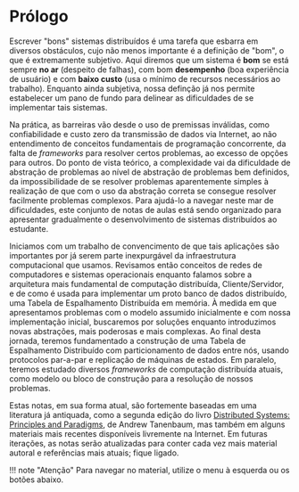 # Prólogo

Escrever "bons" sistemas distribuídos é uma tarefa que esbarra em diversos obstáculos, cujo não menos importante é a definição de "bom", o que é extremamente subjetivo. 
Aqui diremos que um sistema é **bom** se está sempre **no ar** (despeito de falhas), com bom **desempenho** (boa experiência de usuário) e com **baixo custo** (usa o mínimo de recursos necessários ao trabalho). Enquanto ainda subjetiva, nossa definção já nos permite estabelecer um pano de fundo para delinear as dificuldades de se implementar tais sistemas.

Na prática, as barreiras vão desde o uso de premissas inválidas, como confiabilidade e custo zero da transmissão de dados via Internet, ao não entendimento de conceitos fundamentais de programação concorrente, da falta de *frameworks* para resolver certos problemas, ao excesso de opções para outros.
Do ponto de vista teórico, a complexidade vai da dificuldade de abstração de problemas ao nível de abstração de problemas bem definidos, da impossibilidade de se resolver problemas aparentemente simples à realização de que com o uso da abstração correta se consegue resolver facilmente problemas complexos.
Para ajudá-lo a navegar neste mar de dificuldades, este conjunto de notas de aulas está sendo organizado para apresentar gradualmente o desenvolvimento de sistemas distribuídos ao estudante.

Iniciamos com um trabalho de convencimento de que tais aplicações são importantes por já serem parte inexpurgável da infraestrutura computacional que usamos.
Revisamos então conceitos de redes de computadores e sistemas operacionais enquanto falamos sobre a arquitetura mais fundamental de computação distribuída, Cliente/Servidor, e de como é usada para implementar um proto banco de dados distribuído, uma Tabela de Espalhamento Distribuída em memória.
À medida em que apresentamos problemas com o modelo assumido inicialmente e com nossa implementação inicial, buscaremos por soluções enquanto introduzimos novas abstrações, mais poderosas e mais complexas.
Ao final desta jornada, teremos fundamentado a construção de uma Tabela de Espalhamento Distribuído com particionamento de dados entre nós, usando protocolos par-a-par e replicação de máquinas de estados.
Em paralelo, teremos estudado diversos *frameworks* de computação distribuída atuais, como modelo ou bloco de construção para a resolução de nossos problemas.

Estas notas, em sua forma atual, são fortemente baseadas em uma literatura já antiquada, como a segunda edição do livro [Distributed Systems: Principles and Paradigms](https://www.amazon.com.br/Distributed-Systems-Principles-Andrew-Tanenbaum/dp/153028175X), de Andrew Tanenbaum, mas também em alguns materiais mais recentes disponíveis livremente na Internet.
Em futuras iterações, as notas serão atualizadas para conter cada vez mais material autoral e referências mais atuais; fique ligado.


!!! note "Atenção"
    Para navegar no material, utilize o menu à esquerda ou os botões abaixo.
